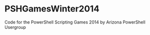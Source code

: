 PSHGamesWinter2014
==================

Code for the PowerShell Scripting Games 2014 by Arizona PowerShell Usergroup
